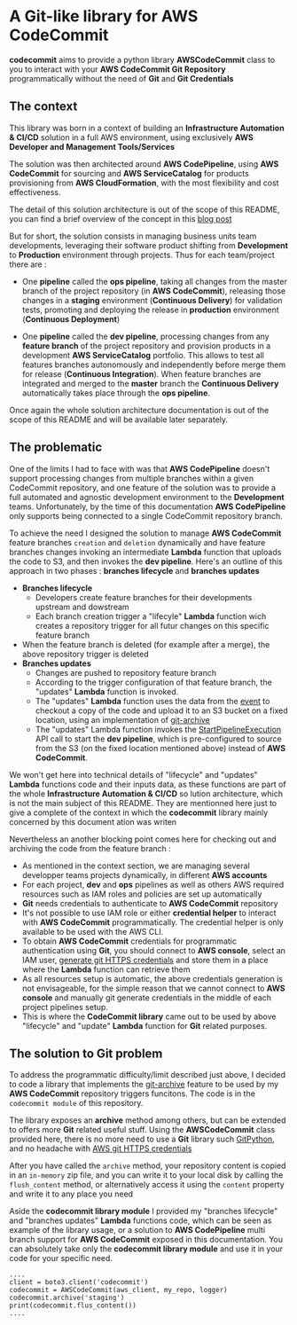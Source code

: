 # A Git-like library for AWS CodeCommit

  

**codecommit** aims to provide a python library **AWSCodeCommit** class  to you to interact with your **AWS CodeCommit Git Repository** programmatically without the need of **Git** and **Git Credentials**


## The context

This library was born in a context of building an **Infrastructure Automation & CI/CD** solution in a full AWS environment, using exclusively **AWS Developer and Management Tools/Services**

The solution was then architected  around **AWS CodePipeline**, using **AWS CodeCommit** for sourcing and **AWS ServiceCatalog** for products provisioning from **AWS CloudFormation**, with the most flexibility and cost effectiveness.

The detail of this solution architecture is out of the scope of this README, you can find a brief overview of the concept in this [blog post](https://aws.amazon.com/blogs/devops/aws-service-catalog-sync-code/)

But for short, the solution consists in managing business units team developments, leveraging their software product shifting from **Development** to **Production** environment through projects. Thus for each team/project there are :

- One **pipeline** called the **ops pipeline**, taking all changes from the master branch  of the project repository (in **AWS CodeCommit**), releasing those changes in a **staging** environment (**Continuous Delivery**) for validation tests, promoting and deploying the release in **production** environment (**Continuous Deployment**)

- One **pipeline** called the **dev pipeline**, processing changes from any **feature branch** of the project repository and provision products in a development **AWS ServiceCatalog** portfolio. This allows to test all features branches autonomously and independently before merge them for release (**Continuous Integration**). When feature branches are integrated and merged to the **master** branch the **Continuous Delivery** automatically takes place through the **ops pipeline**.

Once again the whole solution architecture documentation is out of the scope of this README and will be available later separately.
  

## The problematic

One of the limits I had to face with was that **AWS CodePipeline** doesn't support processing changes from multiple branches within a given CodeCommit repository, and one feature of the solution was to provide a full automated and agnostic development environment to the **Development** teams.
Unfortunately, by the time of this documentation **AWS CodePipeline** only supports being connected to a single CodeCommit repository branch.

To achieve the need I designed the solution to manage **AWS CodeCommit** feature branches `creation` and `deletion` dynamically and have feature branches changes invoking an intermediate **Lambda** function that uploads the code to S3, and then invokes the **dev pipeline**.
Here's an outline of this approach in two phases : **branches lifecycle** and **branches updates**

- **Branches lifecycle**
	- Developers create feature branches for their developments upstream and dowstream
	- Each branch creation trigger a "lifecyle" **Lambda** function wich creates a repository trigger for all futur changes on this specific feature branch
-  When the feature branch is deleted (for example after a merge), the above repository trigger is deleted
- **Branches updates**
	- Changes are pushed to repository feature branch
	- According to the trigger configuration of that feature branch, the "updates" **Lambda** function is invoked.
	- The "updates" **Lambda** function uses the data from the [event](https://docs.aws.amazon.com/AmazonCloudWatch/latest/events/EventTypes.html#codecommit_event_type) to checkout a copy of the code and upload it to an S3 bucket on a fixed location, using an implementation of [git-archive](https://git-scm.com/docs/git-archive)
	- The "updates" Lambda function invokes the [StartPipelineExecution](https://docs.aws.amazon.com/codepipeline/latest/APIReference/API_StartPipelineExecution.html) API call  to start the **dev pipeline**, which is pre-configured to source from the S3 (on the fixed location mentioned above) instead of **AWS CodeCommit**.

We won't get here into technical details of "lifecycle" and "updates" **Lambda** functions code and their inputs data, as these functions are part of the whole **Infrastructure Automation & CI/CD** so  lution architecture, which is not the main subject of this README. They are mentionned here just to give a complete of the context in which the **codecommit** library mainly concerned by this document  ation was writen

Nevertheless an another blocking point comes here for checking out and archiving the code from the feature branch :
- As mentioned in the context section, we are managing several developper teams projects dynamically, in different **AWS accounts**
- For each project, **dev** and **ops** pipelines as well as others AWS required resources such as IAM roles and policies are set up automatically
- **Git** needs credentials to authenticate to **AWS CodeCommit** repository
- It's not possible to use IAM role or either **credential helper** to interact with **AWS CodeCommit** programmatically. The credential helper is only available to be used with the AWS CLI.
- To obtain **AWS CodeCommit** credentials for programmatic authentication using **Git**, you should connect to **AWS console**, select an IAM user, [generate git HTTPS credentials]( https://docs.aws.amazon.com/codecommit/latest/userguide/setting-up-gc.html) and store them in a place where the **Lambda** function can retrieve them
- As all resources setup is automatic, the above credentials generation is not envisageable, for the simple reason that we cannot connect to **AWS console** and manually git generate credentials in the middle of each project pipelines setup.
- This is where the **CodeCommit library** came out to be used by above "lifecycle" and "update" **Lambda** function for **Git** related purposes.

## The solution to Git problem

To address the programmatic difficulty/limit described just above, I decided to code a library that implements the [git-archive](https://git-scm.com/docs/git-archive) feature to be used by my **AWS CodeCommit** repository triggers funcitons. The code is in the `codecommit module` of this repository.

The library exposes an **archive** method among others, but can be extended to offers more **Git** related useful stuff.
Using the **AWSCodeCommit** class provided here, there is no more need to use a **Git** library such [GitPython](https://gitpython.readthedocs.io/en/stable/), and no headache with [AWS git HTTPS credentials]( https://docs.aws.amazon.com/codecommit/latest/userguide/setting-up-gc.html)

After you have called the `archive` method, your repository content is copied in an `in-memory` zip file, and you can write it to your local disk by calling the `flush_content` method, or alternatively access it using the `content` property and write it to any place you need
  
  Aside the **codecommit library module** I provided my "branches lifecycle" and "branches updates" **Lambda** functions code, which can be seen as example of the library usage, or  a solution to **AWS CodePipeline** multi branch support for **AWS CodeCommit** exposed in this documentation.
  You can absolutely take only the **codecommit library module** and use it in your code for your specific need. 

```
....
client = boto3.client('codecommit')
codecommit = AWSCodeCommit(aws_client, my_repo, logger)
codecommit.archive('staging')
print(codecommit.flus_content())
....
```
